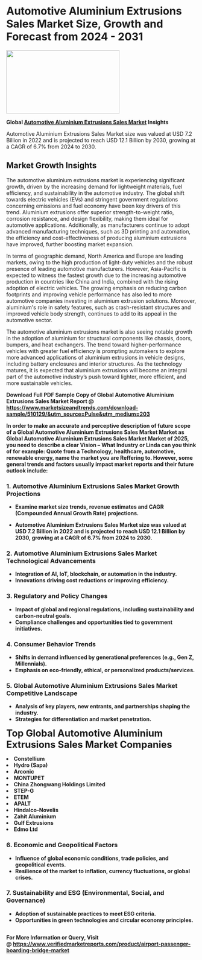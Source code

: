 <H1>Automotive Aluminium Extrusions Sales Market Size, Growth and Forecast from 2024 - 2031</H1><img class="aligncenter size-medium wp-image-584254" src="https://thirdeyenews.in/wp-content/uploads/2024/09/Global-Market-Research-300x168.jpeg" alt="" width="300" height="168" /><p><strong>Global&nbsp;<a href="https://www.marketsizeandtrends.com/download-sample/510129/&amp;utm_source=Pulse&amp;utm_medium=203">Automotive Aluminium Extrusions Sales Market</a> Insights</strong></p><p>Automotive Aluminium Extrusions Sales Market size was valued at USD 7.2 Billion in 2022 and is projected to reach USD 12.1 Billion by 2030, growing at a CAGR of 6.7% from 2024 to 2030.</p><p><h2>Market Growth Insights</h2> <p>The automotive aluminium extrusions market is experiencing significant growth, driven by the increasing demand for lightweight materials, fuel efficiency, and sustainability in the automotive industry. The global shift towards electric vehicles (EVs) and stringent government regulations concerning emissions and fuel economy have been key drivers of this trend. Aluminium extrusions offer superior strength-to-weight ratio, corrosion resistance, and design flexibility, making them ideal for automotive applications. Additionally, as manufacturers continue to adopt advanced manufacturing techniques, such as 3D printing and automation, the efficiency and cost-effectiveness of producing aluminium extrusions have improved, further boosting market expansion.</p> <p><strong></strong></p> <p>In terms of geographic demand, North America and Europe are leading markets, owing to the high production of light-duty vehicles and the robust presence of leading automotive manufacturers. However, Asia-Pacific is expected to witness the fastest growth due to the increasing automotive production in countries like China and India, combined with the rising adoption of electric vehicles. The growing emphasis on reducing carbon footprints and improving vehicle performance has also led to more automotive companies investing in aluminium extrusion solutions. Moreover, aluminium's role in safety features, such as crash-resistant structures and improved vehicle body strength, continues to add to its appeal in the automotive sector.</p> <p>The automotive aluminium extrusions market is also seeing notable growth in the adoption of aluminium for structural components like chassis, doors, bumpers, and heat exchangers. The trend toward higher-performance vehicles with greater fuel efficiency is prompting automakers to explore more advanced applications of aluminium extrusions in vehicle designs, including battery enclosures and interior structures. As the technology matures, it is expected that aluminium extrusions will become an integral part of the automotive industry’s push toward lighter, more efficient, and more sustainable vehicles.</p> <p><strong></p><p><span class=""><strong>Download Full PDF Sample Copy of Global Automotive Aluminium Extrusions Sales Market Report</strong> @ <a href="https://www.marketsizeandtrends.com/download-sample/510129/&amp;utm_source=Pulse&amp;utm_medium=203" target="_blank">https://www.marketsizeandtrends.com/download-sample/510129/&amp;utm_source=Pulse&amp;utm_medium=203</a></span></p><p>In order to make an accurate and perceptive description of future scope of a Global&nbsp;Automotive Aluminium Extrusions Sales Market Market as Global&nbsp;Automotive Aluminium Extrusions Sales Market Market of 2025, you need to describe a clear Vision &ndash; What Industry or Linda can you think of for example: Quote from a Technology, healthcare, automotive, renewable energy, name the market you are Reffering to. However, some general trends and factors usually impact market reports and their future outlook include:</p><h3>1.&nbsp;<strong>Automotive Aluminium Extrusions Sales Market Growth Projections</strong></h3><ul><li>Examine market size trends, revenue estimates and CAGR (Compounded Annual Growth Rate) projections.</li><li><p>Automotive Aluminium Extrusions Sales Market size was valued at USD 7.2 Billion in 2022 and is projected to reach USD 12.1 Billion by 2030, growing at a CAGR of 6.7% from 2024 to 2030.</p></li></ul><h3>2.&nbsp;<strong>Automotive Aluminium Extrusions Sales Market Technological Advancements</strong></h3><ul><li>Integration of AI, IoT, blockchain, or automation in the industry.</li><li>Innovations driving cost reductions or improving efficiency.</li></ul><h3>3.&nbsp;<strong>Regulatory and Policy Changes</strong></h3><ul><li>Impact of global and regional regulations, including sustainability and carbon-neutral goals.</li><li>Compliance challenges and opportunities tied to government initiatives.</li></ul><h3>4.&nbsp;<strong>Consumer Behavior Trends</strong></h3><ul><li>Shifts in demand influenced by generational preferences (e.g., Gen Z, Millennials).</li><li>Emphasis on eco-friendly, ethical, or personalized products/services.</li></ul><h3>5.&nbsp;<strong>Global Automotive Aluminium Extrusions Sales Market Competitive Landscape</strong></h3><ul><li>Analysis of key players, new entrants, and partnerships shaping the industry.</li><li>Strategies for differentiation and market penetration.</li></ul><p data-pm-slice="1 1 []"><span style="color: inherit; font-family: inherit; font-size: 25px;">Top Global Automotive Aluminium Extrusions Sales Market Companies</span></p><div class="" data-test-id=""><p><li>Constellium</li><li> Hydro (Sapa)</li><li> Arconic</li><li> MONTUPET</li><li> China Zhongwang Holdings Limited</li><li> STEP-G</li><li> ETEM</li><li> APALT</li><li> Hindalco-Novelis</li><li> Zahit Aluminium</li><li> Gulf Extrusions</li><li> Edmo Ltd</li></p></div><h3>6.&nbsp;<strong>Economic and Geopolitical Factors</strong></h3><ul><li>Influence of global economic conditions, trade policies, and geopolitical events.</li><li>Resilience of the market to inflation, currency fluctuations, or global crises.</li></ul><h3>7.&nbsp;<strong>Sustainability and ESG (Environmental, Social, and Governance)</strong></h3><ul><li>Adoption of sustainable practices to meet ESG criteria.</li><li>Opportunities in green technologies and circular economy principles.</li></ul><h2><strong style="font-size: 14px;">For More Information or Query, Visit @&nbsp;</strong><a style="background-color: #ffffff; font-size: 14px;" href="https://www.marketsizeandtrends.com/report/automotive-aluminium-extrusions-sales-market/" target="_blank">https://www.verifiedmarketreports.com/product/airport-passenger-boarding-bridge-market</a></h2>
